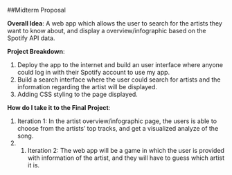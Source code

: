 ##Midterm Proposal

**Overall Idea**: A web app which allows the user to search for the artists they want to know about, and display a overview/infographic based on the Spotify API data.

**Project Breakdown**:

1. Deploy the app to the internet and build an user interface where anyone could log in with their Spotify account to use my app. 
2. Build a search interface where the user could search for artists and the information regarding the artist will be displayed. 
3. Adding CSS styling to the page displayed. 

**How do I take it to the Final Project**:

1. Iteration 1: In the artist overview/infographic page, the users is able to choose from the artists’ top tracks, and get a visualized analyze of the song. 
2. 1. Iteration 2: The web app will be a game in which the user is provided with information of the artist, and they will have to guess which artist it is. 